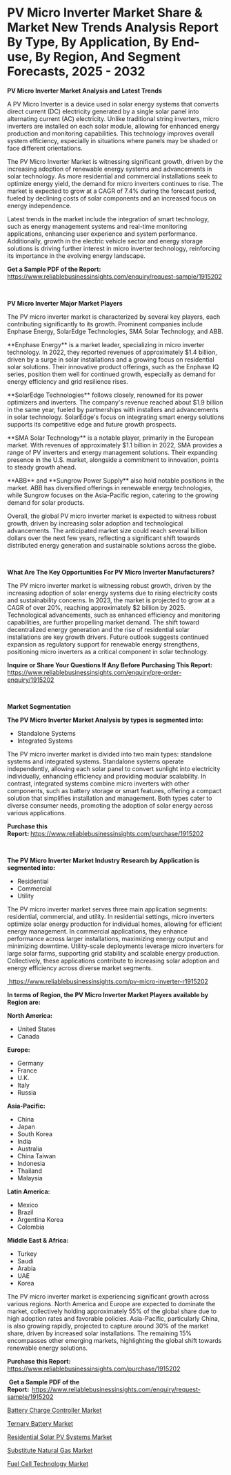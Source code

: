 <p><h1>PV Micro Inverter Market Share & Market New Trends Analysis Report By Type, By Application, By End-use, By Region, And Segment Forecasts, 2025 - 2032</h1></p><p><strong>PV Micro Inverter Market Analysis and Latest Trends</strong></p>
<p><p>A PV Micro Inverter is a device used in solar energy systems that converts direct current (DC) electricity generated by a single solar panel into alternating current (AC) electricity. Unlike traditional string inverters, micro inverters are installed on each solar module, allowing for enhanced energy production and monitoring capabilities. This technology improves overall system efficiency, especially in situations where panels may be shaded or face different orientations.</p><p>The PV Micro Inverter Market is witnessing significant growth, driven by the increasing adoption of renewable energy systems and advancements in solar technology. As more residential and commercial installations seek to optimize energy yield, the demand for micro inverters continues to rise. The market is expected to grow at a CAGR of 7.4% during the forecast period, fueled by declining costs of solar components and an increased focus on energy independence.</p><p>Latest trends in the market include the integration of smart technology, such as energy management systems and real-time monitoring applications, enhancing user experience and system performance. Additionally, growth in the electric vehicle sector and energy storage solutions is driving further interest in micro inverter technology, reinforcing its importance in the evolving energy landscape.</p></p>
<p><strong>Get a Sample PDF of the Report:&nbsp;</strong> <a href="https://www.reliablebusinessinsights.com/enquiry/request-sample/1915202?utm_campaign=1837&utm_medium=2&utm_source=Github&utm_content=ia&utm_term=13022025&utm_id=pv-micro-inverter">https://www.reliablebusinessinsights.com/enquiry/request-sample/1915202</a></p>
<p>&nbsp;</p>
<p><strong>PV Micro Inverter Major Market Players</strong></p>
<p><p>The PV micro inverter market is characterized by several key players, each contributing significantly to its growth. Prominent companies include Enphase Energy, SolarEdge Technologies, SMA Solar Technology, and ABB.</p><p>**Enphase Energy** is a market leader, specializing in micro inverter technology. In 2022, they reported revenues of approximately $1.4 billion, driven by a surge in solar installations and a growing focus on residential solar solutions. Their innovative product offerings, such as the Enphase IQ series, position them well for continued growth, especially as demand for energy efficiency and grid resilience rises.</p><p>**SolarEdge Technologies** follows closely, renowned for its power optimizers and inverters. The company's revenue reached about $1.9 billion in the same year, fueled by partnerships with installers and advancements in solar technology. SolarEdge's focus on integrating smart energy solutions supports its competitive edge and future growth prospects.</p><p>**SMA Solar Technology** is a notable player, primarily in the European market. With revenues of approximately $1.1 billion in 2022, SMA provides a range of PV inverters and energy management solutions. Their expanding presence in the U.S. market, alongside a commitment to innovation, points to steady growth ahead.</p><p>**ABB** and **Sungrow Power Supply** also hold notable positions in the market. ABB has diversified offerings in renewable energy technologies, while Sungrow focuses on the Asia-Pacific region, catering to the growing demand for solar products.</p><p>Overall, the global PV micro inverter market is expected to witness robust growth, driven by increasing solar adoption and technological advancements. The anticipated market size could reach several billion dollars over the next few years, reflecting a significant shift towards distributed energy generation and sustainable solutions across the globe.</p></p>
<p>&nbsp;</p>
<p><strong>What Are The Key Opportunities For PV Micro Inverter Manufacturers?</strong></p>
<p><p>The PV micro inverter market is witnessing robust growth, driven by the increasing adoption of solar energy systems due to rising electricity costs and sustainability concerns. In 2023, the market is projected to grow at a CAGR of over 20%, reaching approximately $2 billion by 2025. Technological advancements, such as enhanced efficiency and monitoring capabilities, are further propelling market demand. The shift toward decentralized energy generation and the rise of residential solar installations are key growth drivers. Future outlook suggests continued expansion as regulatory support for renewable energy strengthens, positioning micro inverters as a critical component in solar technology.</p></p>
<p><strong>Inquire or Share Your Questions If Any Before Purchasing This Report:</strong> <a href="https://www.reliablebusinessinsights.com/enquiry/pre-order-enquiry/1915202?utm_campaign=1837&utm_medium=2&utm_source=Github&utm_content=ia&utm_term=13022025&utm_id=pv-micro-inverter">https://www.reliablebusinessinsights.com/enquiry/pre-order-enquiry/1915202</a></p>
<p>&nbsp;</p>
<p><strong>Market Segmentation</strong></p>
<p><strong>The PV Micro Inverter Market Analysis by types is segmented into:</strong></p>
<p><ul><li>Standalone Systems</li><li>Integrated Systems</li></ul></p>
<p><p>The PV micro inverter market is divided into two main types: standalone systems and integrated systems. Standalone systems operate independently, allowing each solar panel to convert sunlight into electricity individually, enhancing efficiency and providing modular scalability. In contrast, integrated systems combine micro inverters with other components, such as battery storage or smart features, offering a compact solution that simplifies installation and management. Both types cater to diverse consumer needs, promoting the adoption of solar energy across various applications.</p></p>
<p><strong>Purchase this Report:&nbsp;</strong><a href="https://www.reliablebusinessinsights.com/purchase/1915202?utm_campaign=1837&utm_medium=2&utm_source=Github&utm_content=ia&utm_term=13022025&utm_id=pv-micro-inverter">https://www.reliablebusinessinsights.com/purchase/1915202</a></p>
<p>&nbsp;</p>
<p><strong>The PV Micro Inverter Market Industry Research by Application is segmented into:</strong></p>
<p><ul><li>Residential</li><li>Commercial</li><li>Utility</li></ul></p>
<p><p>The PV micro inverter market serves three main application segments: residential, commercial, and utility. In residential settings, micro inverters optimize solar energy production for individual homes, allowing for efficient energy management. In commercial applications, they enhance performance across larger installations, maximizing energy output and minimizing downtime. Utility-scale deployments leverage micro inverters for large solar farms, supporting grid stability and scalable energy production. Collectively, these applications contribute to increasing solar adoption and energy efficiency across diverse market segments.</p></p>
<p><a href="https://www.reliablebusinessinsights.com/pv-micro-inverter-r1915202?utm_campaign=1837&utm_medium=2&utm_source=Github&utm_content=ia&utm_term=13022025&utm_id=pv-micro-inverter">&nbsp;https://www.reliablebusinessinsights.com/pv-micro-inverter-r1915202</a></p>
<p><strong>In terms of Region, the PV Micro Inverter Market Players available by Region are:</strong></p>
<p>
    <p> <strong> North America: </strong>
        <ul>
            <li>United States</li>
            <li>Canada</li>
        </ul>
        </p> 
    <p> <strong> Europe: </strong>
        <ul>
            <li>Germany</li>
            <li>France</li>
            <li>U.K.</li>
            <li>Italy</li>
            <li>Russia</li>
        </ul>
        </p> 
    <p> <strong> Asia-Pacific: </strong>
        <ul>
            <li>China</li>
            <li>Japan</li>
            <li>South Korea</li>
            <li>India</li>
            <li>Australia</li>
            <li>China Taiwan</li>
            <li>Indonesia</li>
            <li>Thailand</li>
            <li>Malaysia</li>
        </ul>
        </p> 
    <p> <strong> Latin America: </strong>
        <ul>
            <li>Mexico</li>
            <li>Brazil</li>
            <li>Argentina Korea</li>
            <li>Colombia</li>
        </ul>
        </p> 
    <p> <strong> Middle East & Africa: </strong>
        <ul>
            <li>Turkey</li>
            <li>Saudi</li>
            <li>Arabia</li>
            <li>UAE</li>
            <li>Korea</li>
        </ul>
    </p>
    </p>
<p><p>The PV micro inverter market is experiencing significant growth across various regions. North America and Europe are expected to dominate the market, collectively holding approximately 55% of the global share due to high adoption rates and favorable policies. Asia-Pacific, particularly China, is also growing rapidly, projected to capture around 30% of the market share, driven by increased solar installations. The remaining 15% encompasses other emerging markets, highlighting the global shift towards renewable energy solutions.</p></p>
<p><strong>Purchase this Report: </strong><a href="https://www.reliablebusinessinsights.com/purchase/1915202?utm_campaign=1837&utm_medium=2&utm_source=Github&utm_content=ia&utm_term=13022025&utm_id=pv-micro-inverter">https://www.reliablebusinessinsights.com/purchase/1915202</a></p>
<p>&nbsp;<strong>Get a Sample PDF of the Report:&nbsp;&nbsp;</strong><a href="https://www.reliablebusinessinsights.com/enquiry/request-sample/1915202?utm_campaign=1837&utm_medium=2&utm_source=Github&utm_content=ia&utm_term=13022025&utm_id=pv-micro-inverter">https://www.reliablebusinessinsights.com/enquiry/request-sample/1915202</a></p>
<p><strong></strong></p>
<p><p><a href="https://github.com/gyenesephacy/Market-Research-Report-List-1/blob/main/battery-charge-controller-market.md?utm_campaign=1837&utm_medium=2&utm_source=Github&utm_content=ia&utm_term=13022025&utm_id=pv-micro-inverter">Battery Charge Controller Market</a></p><p><a href="https://github.com/moazugavate/Market-Research-Report-List-1/blob/main/ternary-battery-market.md?utm_campaign=1837&utm_medium=2&utm_source=Github&utm_content=ia&utm_term=13022025&utm_id=pv-micro-inverter">Ternary Battery Market</a></p><p><a href="https://github.com/pidlisseas/Market-Research-Report-List-1/blob/main/residential-solar-pv-systems-market.md?utm_campaign=1837&utm_medium=2&utm_source=Github&utm_content=ia&utm_term=13022025&utm_id=pv-micro-inverter">Residential Solar PV Systems Market</a></p><p><a href="https://github.com/chkrselia/Market-Research-Report-List-1/blob/main/substitute-natural-gas-market.md?utm_campaign=1837&utm_medium=2&utm_source=Github&utm_content=ia&utm_term=13022025&utm_id=pv-micro-inverter">Substitute Natural Gas Market</a></p><p><a href="https://github.com/kaddahblejc/Market-Research-Report-List-1/blob/main/fuel-cell-technology-market.md?utm_campaign=1837&utm_medium=2&utm_source=Github&utm_content=ia&utm_term=13022025&utm_id=pv-micro-inverter">Fuel Cell Technology Market</a></p></p>